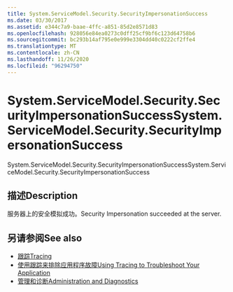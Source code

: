 ```yaml
---
title: System.ServiceModel.Security.SecurityImpersonationSuccess
ms.date: 03/30/2017
ms.assetid: e344c7a9-baae-4ffc-a851-85d2e8571d83
ms.openlocfilehash: 928056e84ea0273c0dff25cf9bf6c123d64758b6
ms.sourcegitcommit: bc293b14af795e0e999e3304dd40c0222cf2ffe4
ms.translationtype: MT
ms.contentlocale: zh-CN
ms.lasthandoff: 11/26/2020
ms.locfileid: "96294750"
---
```

# <a name="systemservicemodelsecuritysecurityimpersonationsuccess"></a><span data-ttu-id="836f3-102">System.ServiceModel.Security.SecurityImpersonationSuccess</span><span class="sxs-lookup"><span data-stu-id="836f3-102">System.ServiceModel.Security.SecurityImpersonationSuccess</span></span>

<span data-ttu-id="836f3-103">System.ServiceModel.Security.SecurityImpersonationSuccess</span><span class="sxs-lookup"><span data-stu-id="836f3-103">System.ServiceModel.Security.SecurityImpersonationSuccess</span></span>  
  
## <a name="description"></a><span data-ttu-id="836f3-104">描述</span><span class="sxs-lookup"><span data-stu-id="836f3-104">Description</span></span>  

 <span data-ttu-id="836f3-105">服务器上的安全模拟成功。</span><span class="sxs-lookup"><span data-stu-id="836f3-105">Security Impersonation succeeded at the server.</span></span>  
  
## <a name="see-also"></a><span data-ttu-id="836f3-106">另请参阅</span><span class="sxs-lookup"><span data-stu-id="836f3-106">See also</span></span>

- [<span data-ttu-id="836f3-107">跟踪</span><span class="sxs-lookup"><span data-stu-id="836f3-107">Tracing</span></span>](index.md)
- [<span data-ttu-id="836f3-108">使用跟踪来排除应用程序故障</span><span class="sxs-lookup"><span data-stu-id="836f3-108">Using Tracing to Troubleshoot Your Application</span></span>](using-tracing-to-troubleshoot-your-application.md)
- [<span data-ttu-id="836f3-109">管理和诊断</span><span class="sxs-lookup"><span data-stu-id="836f3-109">Administration and Diagnostics</span></span>](../index.md)
